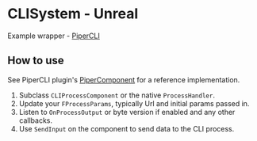 # CLISystem - Unreal

Example wrapper - [PiperCLI](https://github.com/getnamo/PiperCLI-Unreal)

## How to use

See PiperCLI plugin's [PiperComponent](https://github.com/getnamo/PiperCLI-Unreal/blob/main/Source/PiperCLI/Private/PiperComponent.cpp) for a reference implementation.

1. Subclass `CLIProcessComponent` or the native `ProcessHandler`. 
2. Update your `FProcessParams`, typically Url and initial params passed in.
3. Listen to  `OnProcessOutput` or byte version if enabled and any other callbacks.
4. Use `SendInput` on the component to send data to the CLI process.
